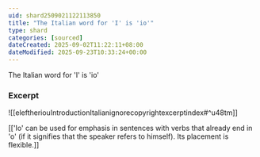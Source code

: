 ```yaml
---
uid: shard2509021122113850
title: "The Italian word for 'I' is 'io'"
type: shard
categories: [sourced]
dateCreated: 2025-09-02T11:22:11+08:00
dateModified: 2025-09-23T10:33:24+00:00
---
```

The Italian word for 'I' is 'io'

### Excerpt
![[eleftheriouIntroductionItalianignorecopyrightexcerptindex#^u48tm]]

[['Io' can be used for emphasis in sentences with verbs that already end in 'o' (if it signifies that the speaker refers to himself). Its placement is flexible.]]